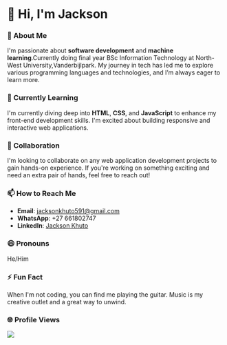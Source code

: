 
# 👋 Hi, I'm Jackson

### 👀 About Me
I'm passionate about **software development** and **machine learning**.Currently doing final year BSc Information Technology at North-West University,Vanderbijlpark. My journey in tech has led me to explore various programming languages and technologies, and I’m always eager to learn more.

### 🌱 Currently Learning
I'm currently diving deep into **HTML**, **CSS**, and **JavaScript** to enhance my front-end development skills. I'm excited about building responsive and interactive web applications.

### 💼 Collaboration
I'm looking to collaborate on any web application development projects to gain hands-on experience. If you're working on something exciting and need an extra pair of hands, feel free to reach out!

### 📫 How to Reach Me
- **Email**: jacksonkhuto591@gmail.com
- **WhatsApp**: +27 661802747
- **LinkedIn**: [Jackson Khuto](https://www.linkedin.com/in/jackson-khuto-625360267/)

### 😄 Pronouns
He/Him

### ⚡ Fun Fact
When I'm not coding, you can find me playing the guitar. Music is my creative outlet and a great way to unwind.

### 🌐 Profile Views
[![](https://visitcount.itsvg.in/api?id=jackson951&label=Profile%20Views&color=5&pretty=false)](https://visitcount.itsvg.in)

<!---
jackson951/jackson951 is a ✨ special ✨ repository because its `README.md` (this file) appears on your GitHub profile.
You can click the Preview link to take a look at your changes.
--->
